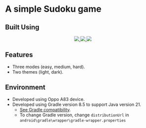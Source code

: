# A simple Sudoku game



## Built Using
<p align='center'>
  <a href='https://www.typescriptlang.org'>
    <img src='https://skillicons.dev/icons?i=ts' />
  </a>
  <a href='https://reactnative.dev'>
    <img src='https://skillicons.dev/icons?i=react' />
  </a>
  <a href='https://supabase.com'>
    <img src='https://skillicons.dev/icons?i=supabase' />
  </a>
</p



#
## Features
- Three modes (easy, medium, hard).
- Two themes (light, dark).



## Environment
- Developed using Oppo A83 device.
- Developed using Gradle version 8.5 to support Java version 21.
    - [See Gradle compatibility](https://docs.gradle.org/current/userguide/compatibility.html).
    - To change Gradle version, change `distributionUrl` in `android\gradle\wrapper\gradle-wrapper.properties`
